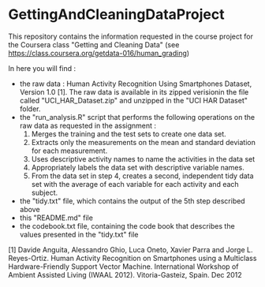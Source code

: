 GettingAndCleaningDataProject
=============================

This repository contains the information requested in the course project for the Coursera class "Getting and Cleaning Data" (see https://class.coursera.org/getdata-016/human_grading)

In here you will find :
* the raw data : Human Activity Recognition Using Smartphones Dataset, Version 1.0 [1]. The raw data is available in its zipped verisionin the file called "UCI_HAR_Dataset.zip" and unzipped in the "UCI HAR Dataset" folder.
* the "run_analysis.R" script that performs the following operations on the raw data as requested in the assignment :
  1. Merges the training and the test sets to create one data set.
  2. Extracts only the measurements on the mean and standard deviation for each measurement. 
  3. Uses descriptive activity names to name the activities in the data set
  4. Appropriately labels the data set with descriptive variable names. 
  5. From the data set in step 4, creates a second, independent tidy data set with the average of each variable for each activity and each subject.
* the "tidy.txt" file, which contains the output of the 5th step described above
* this "README.md" file
* the codebook.txt file, containing the code book that describes the values presented in the "tidy.txt" file


[1] Davide Anguita, Alessandro Ghio, Luca Oneto, Xavier Parra and Jorge L. Reyes-Ortiz. Human Activity Recognition on Smartphones using a Multiclass Hardware-Friendly Support Vector Machine. International Workshop of Ambient Assisted Living (IWAAL 2012). Vitoria-Gasteiz, Spain. Dec 2012
